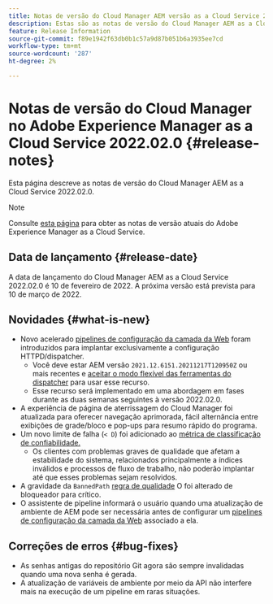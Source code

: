 ```yaml
---
title: Notas de versão do Cloud Manager AEM versão as a Cloud Service 2022.02.0
description: Estas são as notas de versão do Cloud Manager AEM as a Cloud Service versão 2022.02.0.
feature: Release Information
source-git-commit: f89e1942f63db0b1c57a9d87b051b6a3935ee7cd
workflow-type: tm+mt
source-wordcount: '287'
ht-degree: 2%

---
```



# Notas de versão do Cloud Manager no Adobe Experience Manager as a Cloud Service 2022.02.0 {#release-notes}

Esta página descreve as notas de versão do Cloud Manager AEM as a Cloud Service 2022.02.0.

>[!NOTE]
>
>Consulte [esta página](/help/release-notes/release-notes-cloud/release-notes-current.md) para obter as notas de versão atuais do Adobe Experience Manager as a Cloud Service.

## Data de lançamento {#release-date}

A data de lançamento do Cloud Manager AEM as a Cloud Service 2022.02.0 é 10 de fevereiro de 2022. A próxima versão está prevista para 10 de março de 2022.

## Novidades {#what-is-new}

* Novo acelerado [pipelines de configuração da camada da Web](/help/implementing/cloud-manager/configuring-pipelines/introduction-ci-cd-pipelines.md#web-tier-config-pipelines) foram introduzidos para implantar exclusivamente a configuração HTTPD/dispatcher.
   * Você deve estar AEM versão `2021.12.6151.20211217T120950Z` ou mais recentes e [aceitar o modo flexível das ferramentas do dispatcher](/help/implementing/dispatcher/disp-overview.md#validation-debug) para usar esse recurso.
   * Esse recurso será implementado em uma abordagem em fases durante as duas semanas seguintes à versão 2022.02.0.
* A experiência de página de aterrissagem do Cloud Manager foi atualizada para oferecer navegação aprimorada, fácil alternância entre exibições de grade/bloco e pop-ups para resumo rápido do programa.
* Um novo limite de falha (`< D`) foi adicionado ao [métrica de classificação de confiabilidade.](/help/implementing/cloud-manager/code-quality-testing.md#understanding-code-quality-rules)
   * Os clientes com problemas graves de qualidade que afetam a estabilidade do sistema, relacionados principalmente a índices inválidos e processos de fluxo de trabalho, não poderão implantar até que esses problemas sejam resolvidos.
* A gravidade da `BannedPath` [regra de qualidade](/help/implementing/cloud-manager/code-quality-testing.md#understanding-code-quality-rules) O foi alterado de bloqueador para crítico.
* O assistente de pipeline informará o usuário quando uma atualização de ambiente de AEM pode ser necessária antes de configurar um [pipelines de configuração da camada da Web](/help/implementing/cloud-manager/configuring-pipelines/introduction-ci-cd-pipelines.md#web-tier-config-pipelines) associado a ela.

## Correções de erros {#bug-fixes}

* As senhas antigas do repositório Git agora são sempre invalidadas quando uma nova senha é gerada.
* A atualização de variáveis de ambiente por meio da API não interfere mais na execução de um pipeline em raras situações.
